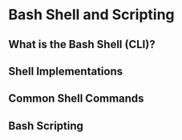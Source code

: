 
# Bash Shell and Scripting

## What is the Bash Shell (CLI)?

## Shell Implementations

## Common Shell Commands

## Bash Scripting
